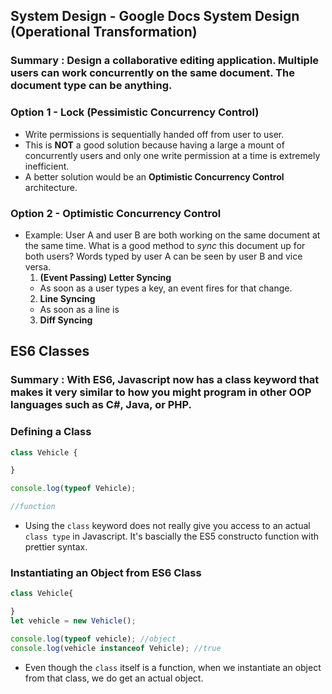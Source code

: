 ## System Design - Google Docs System Design (Operational Transformation)

### Summary : Design a collaborative editing application.  Multiple users can work concurrently on the same document.  The document type can be anything.

### Option 1 - Lock (Pessimistic Concurrency Control)
  * Write permissions is sequentially handed off from user to user.
  * This is **NOT** a good solution because having a large a mount of concurrently users and only one write permission at a time is extremely inefficient.
  * A better solution would be an **Optimistic Concurrency Control** architecture.
  
### Option 2 - **Optimistic Concurrency Control**
  * Example: User A and user B are both working on the same document at the same time.  What is a good method to _sync_ this document up for both users? Words typed by user A can be seen by user B and vice versa.
    1. **(Event Passing) Letter Syncing**
      * As soon as a user types a key, an event fires for that change.
    2. **Line Syncing**
      * As soon as a line is
    3. **Diff Syncing**
    
    
## ES6 Classes

### Summary : With ES6, Javascript now has a class keyword that makes it very similar to how you might program in other OOP languages such as C#, Java, or PHP.  

### Defining a Class

 ```javascript
 class Vehicle {
 
 }
 
 console.log(typeof Vehicle);
 
 //function
 ```
 * Using the `class` keyword does not really give you access to an actual `class type` in Javascript.  It's bascially the ES5 constructo function with prettier syntax.
 
### Instantiating an Object from ES6 Class

```javascript
class Vehicle{

}
let vehicle = new Vehicle();

console.log(typeof vehicle); //object
console.log(vehicle instanceof Vehicle); //true
```
* Even though the `class` itself is a function, when we instantiate an object from that class, we do get an actual object.


